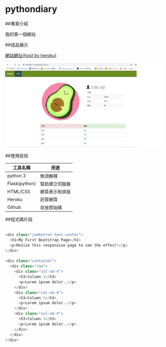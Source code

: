 # pythondiary

##專案介紹

我的第一個網站

##成品展示

[網站網址(host by heroku)](https://final0817--calvinfeng1.repl.co/)

![](https://github.com/CalvinFeng88/pythondiary/raw/master/web.png)

##使用技術

工具名稱 | 用途
-------|------
python 3 | 無須解釋
Flask(python) | 幫助建立伺服器
HTML/CSS | 網頁表示和排版
Heroku | 託管網頁
Github | 存放原始碼

##程式碼片段

```python

<div class="jumbotron text-center">
  <h1>My First Bootstrap Page</h1>
  <p>Resize this responsive page to see the effect!</p> 
</div>

<div class="container">
  <div class="row">
    <div class="col-sm-4">
      <h3>Column 1</h3>
      <p>Lorem ipsum dolor..</p>
    </div>
    <div class="col-sm-4">
      <h3>Column 2</h3>
      <p>Lorem ipsum dolor..</p>
    </div>
    <div class="col-sm-4">
      <h3>Column 3</h3> 
      <p>Lorem ipsum dolor..</p>
    </div>
  </div>
</div>

```

